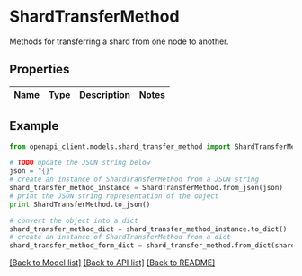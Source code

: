 # ShardTransferMethod

Methods for transferring a shard from one node to another.

## Properties
Name | Type | Description | Notes
------------ | ------------- | ------------- | -------------

## Example

```python
from openapi_client.models.shard_transfer_method import ShardTransferMethod

# TODO update the JSON string below
json = "{}"
# create an instance of ShardTransferMethod from a JSON string
shard_transfer_method_instance = ShardTransferMethod.from_json(json)
# print the JSON string representation of the object
print ShardTransferMethod.to_json()

# convert the object into a dict
shard_transfer_method_dict = shard_transfer_method_instance.to_dict()
# create an instance of ShardTransferMethod from a dict
shard_transfer_method_form_dict = shard_transfer_method.from_dict(shard_transfer_method_dict)
```
[[Back to Model list]](../README.md#documentation-for-models) [[Back to API list]](../README.md#documentation-for-api-endpoints) [[Back to README]](../README.md)


